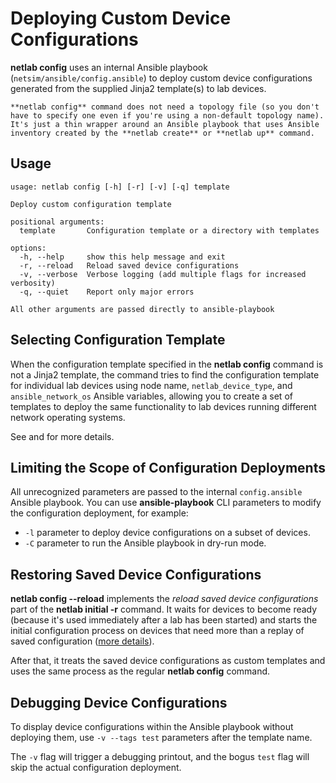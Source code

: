 # Deploying Custom Device Configurations

**netlab config** uses an internal Ansible playbook (`netsim/ansible/config.ansible`) to deploy custom device configurations generated from the supplied Jinja2 template(s) to lab devices.

```{tip}
**netlab config** command does not need a topology file (so you don't have to specify one even if you're using a non-default topology name). It's just a thin wrapper around an Ansible playbook that uses Ansible inventory created by the **netlab create** or **netlab up** command.
```

## Usage

```text
usage: netlab config [-h] [-r] [-v] [-q] template

Deploy custom configuration template

positional arguments:
  template       Configuration template or a directory with templates

options:
  -h, --help     show this help message and exit
  -r, --reload   Reload saved device configurations
  -v, --verbose  Verbose logging (add multiple flags for increased verbosity)
  -q, --quiet    Report only major errors

All other arguments are passed directly to ansible-playbook
```

## Selecting Configuration Template

When the configuration template specified in the **netlab config** command is not a Jinja2 template, the command tries to find the configuration template for individual lab devices using node name, `netlab_device_type`, and `ansible_network_os` Ansible variables, allowing you to create a set of templates to deploy the same functionality to lab devices running different network operating systems.

See [](netlab-initial-custom) and [](dev-find-custom) for more details.

## Limiting the Scope of Configuration Deployments

All unrecognized parameters are passed to the internal `config.ansible` Ansible playbook. You can use **ansible-playbook** CLI parameters to modify the configuration deployment, for example:

* `-l` parameter to deploy device configurations on a subset of devices.
* `-C` parameter to run the Ansible playbook in dry-run mode.

## Restoring Saved Device Configurations

**netlab config --reload** implements the *reload saved device configurations* part of the **netlab initial -r** command. It waits for devices to become ready (because it's used immediately after a lab has been started) and starts the initial configuration process on devices that need more than a replay of saved configuration ([more details](netlab-up-reload)).

After that, it treats the saved device configurations as custom templates and uses the same process as the regular **netlab config** command.

## Debugging Device Configurations

To display device configurations within the Ansible playbook without deploying them, use `-v --tags test` parameters after the template name. 

The `-v` flag will trigger a debugging printout, and the bogus `test` flag will skip the actual configuration deployment.
